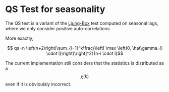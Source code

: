 # QS Test for seasonality

The QS test is a variant of the [Ljung-Box](../wn/ljungbox.md) test computed on seasonal lags, where we only consider positive auto-correlations

More exactly,

$$ qs=n \left(n+2\right)\sum_{i=1}^k\frac{\left[ \max  \left(0, \hat\gamma_{i \cdot l}\right)\right]^2}{n-i \cdot l}$$

The current implementation still considers that the statistics is distributed as a 
$$\chi \left(k\right)$$
even if it is obvioulsly incorrect.